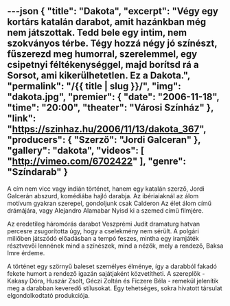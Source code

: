 ---json
{
    "title": "Dakota",
    "excerpt": "Végy egy kortárs katalán darabot, amit hazánkban még nem játszottak. Tedd bele egy intim, nem szokványos térbe. Tégy hozzá négy jó színészt, fűszerezd meg humorral, szerelemmel, egy csipetnyi féltékenységgel, majd borítsd rá a Sorsot, ami kikerülhetetlen. Ez a Dakota.",
    "permalink": "/{{ title | slug }}/",
    "img": "dakota.jpg",
    "premier": {
        "date": "2006-11-18",
        "time": "20:00",
        "theater": "Városi Színház"
    },
    "link": "https://szinhaz.hu/2006/11/13/dakota_367",
    "producers": {
        "Szerző": "Jordi Galceran"
    },
    "gallery": "dakota",
    "videos": [
        "http://vimeo.com/6702422"
    ],
    "genre": "Színdarab"
}
---

A cím nem vicc vagy indián történet, hanem egy katalán szerző, Jordi Galcerán abszurd, komédiába hajló darabja. Az ibériaiaknál az álom motívum gyakran szerepel, gondoljunk csak Calderon Az élet álom című drámájára, vagy Alejandro Alamabar Nyisd ki a szemed című filmjére.

Az eredetileg háromórás darabot Veszprémi Judit dramaturg hatvan percesre zsugorította úgy, hogy a cselekmény nem sérült. A polgári miliőben játszódó előadásban a tempó feszes, mintha egy iramjáték résztvevői lennének mind a színészek, mind a nézők, mely a rendező, Baksa Imre érdeme.

A történet egy szörnyű baleset személyes élménye, így a darabból fakadó fekete humort a rendező igazán sajátjaként közvetítheti. A szereplők - Kakasy Dóra, Huszár Zsolt, Géczi Zoltán és Ficzere Béla - remekül jelenítik meg a darabban keveredő stílusokat. Egy tehetséges, sokra hivatott társulat elgondolkodtató produkciója.